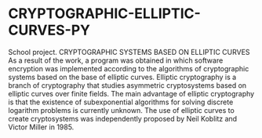 # CRYPTOGRAPHIC-ELLIPTIC-CURVES-PY
School project. CRYPTOGRAPHIC SYSTEMS BASED ON ELLIPTIC CURVES
As a result of the work, a program was obtained in which software encryption was implemented according to the algorithms of 
cryptographic systems based on the base of elliptic curves. Elliptic cryptography is a branch of cryptography that 
studies asymmetric cryptosystems based on elliptic curves over finite fields. The main advantage of elliptic cryptography is that 
the existence of subexponential algorithms for solving discrete logarithm problems is currently unknown. 
The use of elliptic curves to create cryptosystems was independently proposed by Neil Koblitz and Victor Miller in 1985.
